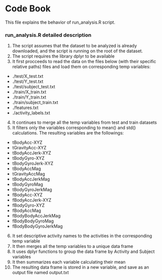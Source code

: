 Code Book
=========

This file explains the behavior of run_analysis.R script.

### run_analysis.R detailed description

1. The script assumes that the dataset to be analyzed is already downloaded, and the script is running on the root of the dataset.
2. The script requires the library dplyr to be available
3. It first procceeds to read the data on the files below (with their specific relative paths) files and load them on corresponding temp variables:
* ./test/X_test.txt
* ./test/Y_test.txt
* ./test/subject_test.txt
* ./train/X_train.txt
* ./train/Y_train.txt
* ./train/subject_train.txt
* ./features.txt
* ./activity_labels.txt
4. It continues to merge all the temp variables from test and train datasets
5. It filters only the variables corresponding to mean() and std() calculations. The resulting variables are the followings:
* tBodyAcc-XYZ
* tGravityAcc-XYZ
* tBodyAccJerk-XYZ
* tBodyGyro-XYZ
* tBodyGyroJerk-XYZ
* tBodyAccMag
* tGravityAccMag
* tBodyAccJerkMag
* tBodyGyroMag
* tBodyGyroJerkMag
* fBodyAcc-XYZ
* fBodyAccJerk-XYZ
* fBodyGyro-XYZ
* fBodyAccMag
* fBodyBodyAccJerkMag
* fBodyBodyGyroMag
* fBodyBodyGyroJerkMag
6. It set descriptive activity names to the activities in the corresponding temp variable
7. It then merges all the temp variables to a unique data frame
8. It uses dplyr functions to group the data frame by Activity and Subject variables
9. It then summarizes each variable calculating their mean
10. The resulting data frame is stored in a new variable, and save as an output file named output.txt

